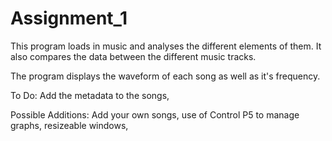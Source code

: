 # Assignment_1
This program loads in music and analyses the different elements of them. It also compares the data between the different music tracks.

The program displays the waveform of each song as well as it's frequency.

To Do: Add the metadata to the songs, 

Possible Additions: Add your own songs, use of Control P5 to manage graphs, resizeable windows,
